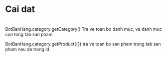 # Cai dat

#
BotBanHang.category.getCategory()
Tra ve toan bo danh muc, va danh muc con tong tab san pham

BotBanHang.category.getProduct({})
tra ve toan bo san pham trong tab san pham neu de trong id
